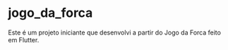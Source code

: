 # jogo_da_forca

Este é um projeto iniciante que desenvolvi a partir do Jogo da Forca feito em Flutter.


